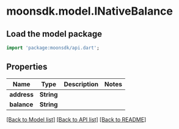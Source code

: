 # moonsdk.model.INativeBalance

## Load the model package
```dart
import 'package:moonsdk/api.dart';
```

## Properties
Name | Type | Description | Notes
------------ | ------------- | ------------- | -------------
**address** | **String** |  | 
**balance** | **String** |  | 

[[Back to Model list]](../README.md#documentation-for-models) [[Back to API list]](../README.md#documentation-for-api-endpoints) [[Back to README]](../README.md)


